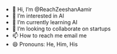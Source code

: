 - 👋 Hi, I’m @ReachZeeshanAamir
- 👀 I’m interested in AI
- 🌱 I’m currently learning AI
- 💞️ I’m looking to collaborate on startups
- 📫 How to reach me email me
- 😄 Pronouns: He, Him, His
